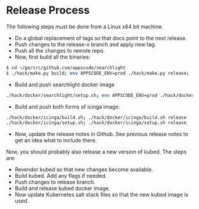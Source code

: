 # Release Process

The following steps must be done from a Linux x64 bit machine.

- Do a global replacement of tags so that docs point to the next release.
- Push changes to the release-x branch and apply new tag.
- Push all the changes to remote repo.
- Now, first build all the binaries:
```sh
$ cd ~/go/src/github.com/appscode/searchlight
$ ./hack/make.py build; env APPSCODE_ENV=prod ./hack/make.py release; ./hack/make.py push
```
- Build and push searchlight docker image
```sh
./hack/docker/searchlight/setup.sh; env APPSCODE_ENV=prod ./hack/docker/searchlight/setup.sh release
```
- Build and push both forms of icinga image:
```sh
./hack/docker/icinga/build.sh; ./hack/docker/icinga/build.sh release
./hack/docker/icinga/setup.sh; ./hack/docker/icinga/setup.sh release
```
- Now, update the release notes in Github. See previous release notes to get an idea what to include there.


Now, you should probably also release a new version of kubed. The steps are:
- Revendor kubed so that new changes become available.
- Build kubed. Add any flags if needed.
- Push changes to release branch.
- Build and release kubed docker image.
- Now update Kubernetes salt stack files so that the new kubed image is used.


